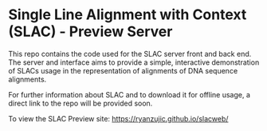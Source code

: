 # Single Line Alignment with Context (SLAC) - Preview Server

This repo contains the code used for the SLAC server front and back end. The server and interface aims to provide a simple, interactive demonstration of SLACs usage in the representation of alignments of DNA sequence alignments.

For further information about SLAC and to download it for offline usage, a direct link to the repo will be provided soon.

To view the SLAC Preview site: https://ryanzujic.github.io/slacweb/
